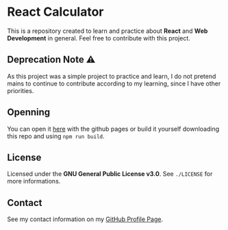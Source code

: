 # React Calculator
This is a repository created to learn and practice about **React** and **Web Development** in general. Feel free to contribute with this project.

## Deprecation Note ⚠️
As this project was a simple project to practice and learn, I do not pretend mains to continue to contribute according to my learning, since I have other priorities.

## Openning
You can open it [here](https://arthurfiorette.github.io/react-calculator/) with the github pages or build it yourself downloading this repo and using `npm run build`.

## License
Licensed under the **GNU General Public License v3.0**. See `./LICENSE` for more informations.

## Contact
See my contact information on my [GitHub Profile Page](https://github.com/ArthurFiorette).
